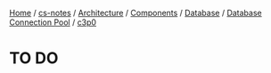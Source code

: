 [Home](https://mengxianbin.github.io) /
[cs-notes](https://mengxianbin.github.io/cs-notes/site) /
[Architecture](https://mengxianbin.github.io/cs-notes/site/Architecture) /
[Components](https://mengxianbin.github.io/cs-notes/site/Architecture/Components) /
[Database](https://mengxianbin.github.io/cs-notes/site/Architecture/Components/Database) /
[Database Connection Pool](https://mengxianbin.github.io/cs-notes/site/Architecture/Components/Database/Database%20Connection%20Pool) /
[c3p0](https://mengxianbin.github.io/cs-notes/site/Architecture/Components/Database/Database%20Connection%20Pool/c3p0)

# TO DO
